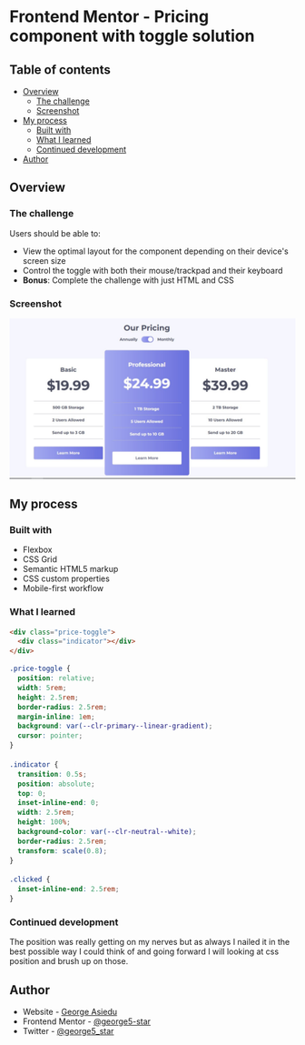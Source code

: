 # Frontend Mentor - Pricing component with toggle solution

## Table of contents

- [Overview](#overview)
  - [The challenge](#the-challenge)
  - [Screenshot](#screenshot)
- [My process](#my-process)
  - [Built with](#built-with)
  - [What I learned](#what-i-learned)
  - [Continued development](#continued-development)
- [Author](#author)

## Overview

### The challenge

Users should be able to:

- View the optimal layout for the component depending on their device's screen size
- Control the toggle with both their mouse/trackpad and their keyboard
- **Bonus**: Complete the challenge with just HTML and CSS

### Screenshot

![Project Screenshot](./src/assets/images/project-screenshot.jpg)

## My process

### Built with

- Flexbox
- CSS Grid
- Semantic HTML5 markup
- CSS custom properties
- Mobile-first workflow

### What I learned

```html
<div class="price-toggle">
  <div class="indicator"></div>
</div>
```

```css
.price-toggle {
  position: relative;
  width: 5rem;
  height: 2.5rem;
  border-radius: 2.5rem;
  margin-inline: 1em;
  background: var(--clr-primary--linear-gradient);
  cursor: pointer;
}

.indicator {
  transition: 0.5s;
  position: absolute;
  top: 0;
  inset-inline-end: 0;
  width: 2.5rem;
  height: 100%;
  background-color: var(--clr-neutral--white);
  border-radius: 2.5rem;
  transform: scale(0.8);
}

.clicked {
  inset-inline-end: 2.5rem;
}
```

### Continued development

The position was really getting on my nerves but as always I nailed it in the best possible way I could think of and going forward I will looking at css position and brush up on those.

## Author

- Website - [George Asiedu](https://www.georgeasiedu.tech)
- Frontend Mentor - [@george5-star](https://www.frontendmentor.io/profile/george5-star)
- Twitter - [@george5_star](https://www.twitter.com/george5_star)
